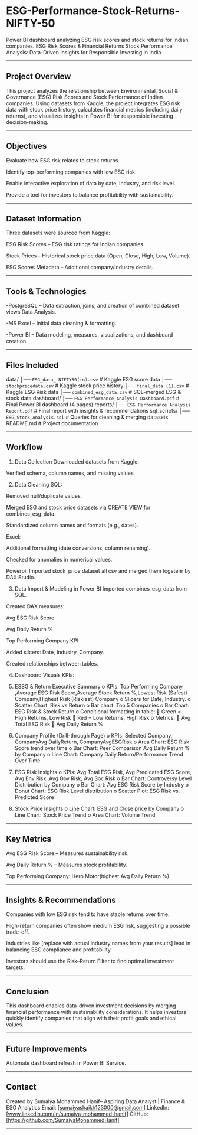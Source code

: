 # ESG-Performance-Stock-Returns-NIFTY-50
Power BI dashboard analyzing ESG risk scores and stock returns for Indian companies.
ESG Risk Scores & Financial Returns Stock Performance Analysis: Data-Driven Insights for Responsible Investing in India

---

## Project Overview
This project analyzes the relationship between Environmental, Social & Governance (ESG) Risk Scores and Stock Performance of Indian companies.
Using datasets from Kaggle, the project integrates ESG risk data with stock price history, calculates financial metrics (including daily returns), and visualizes insights in Power BI for responsible investing decision-making.

---

## Objectives
Evaluate how ESG risk relates to stock returns.

Identify top-performing companies with low ESG risk.

Enable interactive exploration of data by date, industry, and risk level.

Provide a tool for investors to balance profitability with sustainability.

---

## Dataset Information
Three datasets were sourced from Kaggle:

ESG Risk Scores – ESG risk ratings for Indian companies.

Stock Prices – Historical stock price data (Open, Close, High, Low, Volume).

ESG Scores Metadata – Additional company/industry details.

---

## Tools & Technologies
-PostgreSQL – Data extraction, joins, and creation of combined dataset views Data Analysis.

-MS Excel – Initial data cleaning & formatting.

-Power BI – Data modeling, measures, visualizations, and dashboard creation.

---

## Files Included
data/
│── `ESG_data_ NIFTY50(in).csv`          # Kaggle ESG score data
│── `stockpricedata.csv`           # Kaggle stock price history
│── `final_data (1).csv`           # Kaggle ESG Risk data
│── `combined_esg_data.csv`      # SQL-merged ESG & stock data
dashboard/
│── `ESG Performance Analysis Dashboard.pdf` # Final Power BI dashboard (4 pages)
reports/
│── `ESG Performance Analysis Report.pdf`   # Final report with insights & recommendations
sql_scripts/
│── `ESG_Stock_Analysis.sql`          # Queries for cleaning & merging datasets
README.md                      # Project documentation

---
## Workflow
1. Data Collection
Downloaded datasets from Kaggle.

Verified schema, column names, and missing values.

2. Data Cleaning
SQL:

Removed null/duplicate values.

Merged ESG and stock price datasets via CREATE VIEW for combines_esg_data.

Standardized column names and formats (e.g., dates).

Excel:

Additional formatting (date conversions, column renaming).

Checked for anomalies in numerical values.

Powerbi:
Imported stock_price dataset all csv and merged them togetehr by DAX Studio.

3. Data Import & Modeling in Power BI
Imported combines_esg_data from SQL.

Created DAX measures:

Avg ESG Risk Score

Avg Daily Return %

Top Performing Company KPI

Added slicers: Date, Industry, Company.

Created relationships between tables.

4. Dashboard Visuals
KPIs:

1.	ESSG & Return Executive Summary
o	 KPIs: Top Performing Company ,Average ESG Risk Score,Average Stock Return %,Lowest Risk (Safest) Company,Highest Risk (Riskiest) Company
o	Slicers for Date, Industry.
o	Scatter Chart: Risk vs Return
o	Bar chart: Top 5 Companies
o	Bar Chart: ESG Risk & Stock Return
o	Conditional formatting in table:
	Green = High Returns, Low Risk
	Red = Low Returns, High Risk
o	Metrics: 
	Avg Total ESG Risk
	Avg Daily Return %
2.	Company Profile (Drill-through Page)
o	KPIs: Selected Company, CompanyAvg DailyReturn, CompanyAvgESGRisk
o	Area Chart: ESG Risk Score trend over time
o	Bar Chart: Peer Comparison Avg Daily Return % by Company
o	Line Chart: Company Daily Return/Performance Trend Over Time
3.	ESG Risk Insights
o	KPIs: Avg Total ESG Risk, Avg Predicated ESG Score, Avg Env Risk ,Avg Gov Risk, Avg Soc Risk
o	Bar Chart: Controversy Level Distribution  by Company
o	Bar Chart: Avg ESG Risk Score by Industry
o	Donut Chart: ESG Risk Level distribution
o	Scatter Plot: ESG Risk vs. Predicted Score
4.	Stock Price Insights
o	Line Chart: ESG and Close price by Company
o	Line Chart: Stock Price Trend 
o	Area Chart: Volume Trend

---

## Key Metrics
Avg ESG Risk Score – Measures sustainability risk.

Avg Daily Return % – Measures stock profitability.

Top Performing Company: Hero Motor(highest Avg Daily Return %)

---

## Insights & Recommendations
Companies with low ESG risk tend to have stable returns over time.

High-return companies often show medium ESG risk, suggesting a possible trade-off.

Industries like [replace with actual industry names from your results] lead in balancing ESG compliance and profitability.

Investors should use the Risk–Return Filter to find optimal investment targets.

---

## Conclusion
This dashboard enables data-driven investment decisions by merging financial performance with sustainability considerations.
It helps investors quickly identify companies that align with their profit goals and ethical values.

---

## Future Improvements
Automate dashboard refresh in Power BI Service.

---

## Contact
Created by Sumaiya Mohammed Hanif– Aspiring Data Analyst | Finance & ESG Analytics
Email: [sumaiyashaikh123000@gmail.com]
LinkedIn: [www.linkedin.com/in/sumaiya-mohammed-hanif]
GitHub: [https://github.com/SumaiyaMohammedHanif]

---
